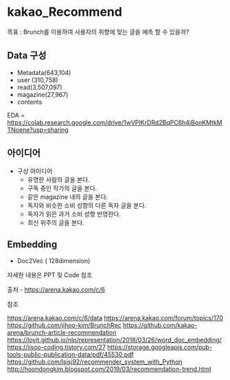 # kakao_Recommend

목표 : Brunch를 이용하여 사용자의 취향에 맞는 글을 예측 할 수 있을까?

## Data  구성
- Metadata(643,104) 
- user (310,758) 
- read(3,507,097) 
- magazine(27,967)
- contents 

EDA = https://colab.research.google.com/drive/1wVPIKrDRd2BqPC6h4jBonKMtkMTNoene?usp=sharing

## 아이디어
- 구상 아이디어
  - 유명한 사람의 글을 본다.     
  - 구독 중인 작가의 글을 본다.   
  - 같은 magazine 내의 글을 본다.  
  - 독자와 비슷한 소비 성향의 다른 독자 글을 본다.
  - 독자가 읽은 과거 소비 성향 반영한다.
  - 최신 위주의 글을 본다.

## Embedding
- Doc2Vec ( 128dimension)

자세한 내용은 PPT 및 Code 참조

출처 - https://arena.kakao.com/c/6

참조

https://arena.kakao.com/c/6/data
https://arena.kakao.com/forum/topics/170
https://github.com/jihoo-kim/BrunchRec
https://github.com/kakao-arena/brunch-article-recommendation
https://lovit.github.io/nlp/representation/2018/03/26/word_doc_embedding/
https://jisoo-coding.tistory.com/27
https://storage.googleapis.com/pub-tools-public-publication-data/pdf/45530.pdf
https://github.com/lsjsj92/recommender_system_with_Python
http://hoondongkim.blogspot.com/2019/03/recommendation-trend.html
